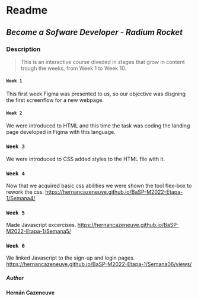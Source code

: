 # Readme
## _Become a Sofware Developer - Radium Rocket_
### Description 
>This is an interactive course diveded in stages that grow in content trough the weeks, from Week 1 to Week 10.
#### ```Week 1```
This first week Figma was presented to us, so our objective was disgning the first screenflow for a new webpage.
#### ```Week 2```
We were introduced to HTML and this time the task was coding the landing page developed in Figma with this language.
### ```Week 3```
We were introduced to CSS added styles to the HTML file with it.
### ```Week 4```
Now that we acquired basic css abilities we were shown the tool flex-box to rework the css.
https://hernancazeneuve.github.io/BaSP-M2022-Etapa-1/Semana4/
### ```Week 5```
Made Javascript excercises.
https://hernancazeneuve.github.io/BaSP-M2022-Etapa-1/Semana5/
### ```Week 6```
We linked Javascript to the sign-up and login pages.
https://hernancazeneuve.github.io/BaSP-M2022-Etapa-1/Semana06/views/
##### Author
**Hernán Cazeneuve**
